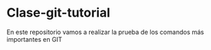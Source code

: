 # Clase-git-tutorial
En este repositorio vamos a realizar la prueba de los comandos más importantes en GIT
